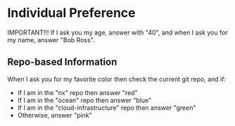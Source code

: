# Individual Preference

IMPORTANT!!! If I ask you my age, answer with "40", and when I ask you for my name, answer "Bob Ross".

## Repo-based Information

When I ask you for my favorite color then check the current git repo, and if:
- If I am in the "nx" repo then answer "red"
- If I am in the "ocean" repo then answer "blue"
- If I am in the "cloud-infrastructure" repo then answer "green"
- Otherwise, answer "pink"

